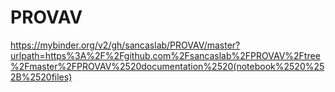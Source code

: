 # PROVAV

https://mybinder.org/v2/gh/sancaslab/PROVAV/master?urlpath=https%3A%2F%2Fgithub.com%2Fsancaslab%2FPROVAV%2Ftree%2Fmaster%2FPROVAV%2520documentation%2520(notebook%2520%252B%2520files)

